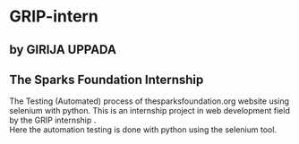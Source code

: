 # GRIP-intern
<h2>by GIRIJA UPPADA</h2>
<h2>The Sparks Foundation Internship</h2>
The Testing (Automated) process of thesparksfoundation.org website using selenium with python.
This is an internship project in web development field by the GRIP internship .<br>
            Here the automation testing is done with python using the selenium tool.
    
